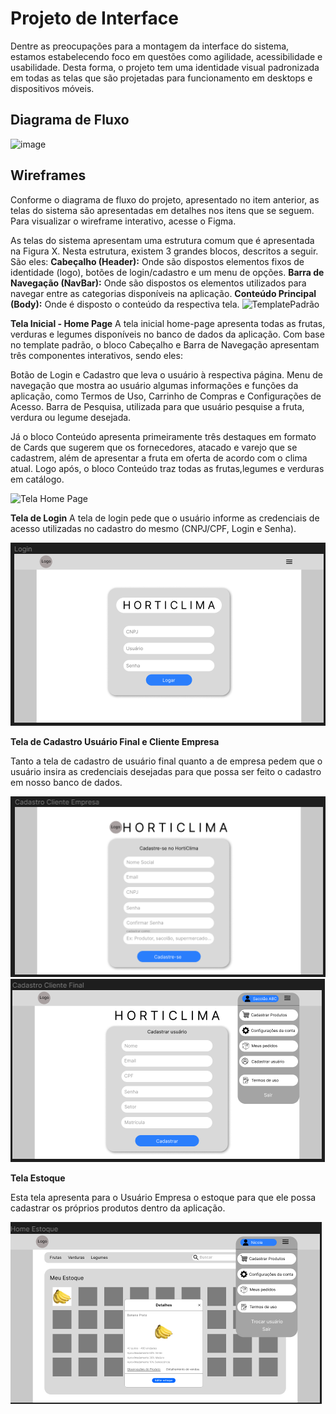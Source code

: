 
# Projeto de Interface

Dentre as preocupações para a montagem da interface do sistema, estamos estabelecendo foco em questões como agilidade, acessibilidade e usabilidade. Desta forma, o projeto tem uma identidade visual padronizada em todas as telas que são projetadas para funcionamento em desktops e dispositivos móveis.

## Diagrama de Fluxo

![image](https://user-images.githubusercontent.com/114961595/229511144-5a9afdfd-3892-458f-9024-078bdba13bf6.png)

## Wireframes

Conforme o diagrama de fluxo do projeto, apresentado no item anterior, as telas do sistema são apresentadas em detalhes nos itens que se seguem. Para visualizar o wireframe interativo, acesse o Figma.

As telas do sistema apresentam uma estrutura comum que é apresentada na Figura X. Nesta estrutura, existem 3 grandes blocos, descritos a seguir. São eles:
<strong>Cabeçalho (Header):</strong> Onde são dispostos elementos fixos de identidade (logo), botões de login/cadastro e um menu de opções.
<strong>Barra de Navegação (NavBar):</strong> Onde são dispostos os elementos utilizados para navegar entre as categorias disponíveis na aplicação.
<strong>Conteúdo Principal (Body):</strong> Onde é disposto o conteúdo da respectiva tela.
![TemplatePadrão](/docs/img/TemplatePadrão.png)

<strong>Tela Inicial - Home Page</strong>
A tela inicial home-page apresenta todas as frutas, verduras e legumes disponíveis no banco de dados da aplicação.
Com base no template padrão, o bloco Cabeçalho e Barra de Navegação apresentam três componentes interativos, sendo eles:

Botão de Login e Cadastro que leva o usuário à respectiva página.
Menu de navegação que mostra ao usuário algumas informações e funções da aplicação, como Termos de Uso, Carrinho de Compras e Configurações de Acesso.
Barra de Pesquisa, utilizada para que usuário pesquise a fruta, verdura ou legume desejada.

Já o bloco Conteúdo apresenta primeiramente três destaques em formato de Cards que sugerem que os fornecedores, atacado e varejo que se cadastrem, além de apresentar a fruta em oferta de acordo com o clima atual. Logo após, o bloco Conteúdo traz todas as frutas,legumes e verduras em catálogo.

![Tela Home Page](https://user-images.githubusercontent.com/114536934/229933843-a8e4dfba-ec3b-4558-9d6f-459fdc9785a3.jpg)

<strong>Tela de Login</strong>
A tela de login pede que o usuário informe as credenciais de acesso utilizadas no cadastro do mesmo (CNPJ/CPF, Login e Senha).

![Tela de Login](/docs/img/Login.png)

<strong>Tela de Cadastro Usuário Final e Cliente Empresa</strong>

Tanto a tela de cadastro de usuário final quanto a de empresa pedem que o usuário insira as credenciais desejadas para que possa ser feito o cadastro em nosso banco de dados.

![Tela de Cadastro Usuário Empresa](/docs/img/Cadastro.png)
![Tela de Cadastro Usuário Final](/docs/img/CadastroUsuarioFinal.png)

<strong>Tela Estoque</strong>

Esta tela apresenta para o Usuário Empresa o estoque para que ele possa cadastrar os próprios produtos dentro da aplicação.

![Tela Estoque](/docs/img/HomeEstoque.png)
